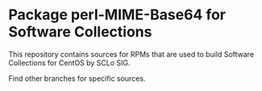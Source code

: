 # Package perl-MIME-Base64 for Software Collections

This repository contains sources for RPMs that are used
to build Software Collections for CentOS by SCLo SIG.

Find other branches for specific sources.
